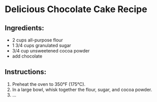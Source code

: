 # Delicious Chocolate Cake Recipe

## Ingredients:
- 2 cups all-purpose flour
- 1 3/4 cups granulated sugar
- 3/4 cup unsweetened cocoa powder
- add chocolate

## Instructions:
1. Preheat the oven to 350°F (175°C).
2. In a large bowl, whisk together the flour, sugar, and cocoa powder.
3. ...
